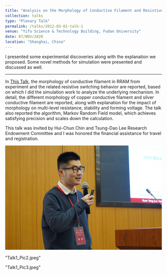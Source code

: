 ```yaml
---
title: "Analysis on the Morphology of Conductive Filament and Resistive Switching Behavior of RRAM by Markov Random Field Simulation"
collection: talks
type: "Plenary Talk"
permalink: /talks/2012-03-01-talk-1
venue: "Yifu Science & Technology Building, Fudan University"
date: 07/NOV/2020
location: "Shanghai, China"
---
```


I presented some experimental discoveries along with the explanation we proposed. Some novel methods for simulation were presented and discussed as well.

---

In [This Talk]("http://news.lzu.edu.cn/c/202011/74226.html“), the morphology of conductive filament in RRAM from experiment and the related resistive switching behavior are reported, based on which I did the simulation work to analyze the underlying mechanism. In detail, the different morphology of copper conductive filament and silver conductive filament are reported, along with explanation for the impact of morphology on multi-level resistance, stability and forming voltage. The talk also reported the algorithm, Markov Random Field model, which achieves satisfying precision and scales down the calculation. 

This talk was invited by Hui-Chun Chin and Tsung-Dao Lee Research Endowment Committee and I was honored the financial assistance for travel and registration.

![Talk Pic 1](/images/Talk1_Pic1.jpeg)

"Talk1_Pic2.jpeg"

"Talk1_Pic3.jpeg"

